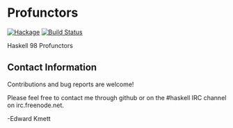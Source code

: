 Profunctors
===========

[![Hackage](https://img.shields.io/hackage/v/profunctors.svg)](https://hackage.haskell.org/package/profunctors) [![Build Status](https://secure.travis-ci.org/ekmett/profunctors.png?branch=master)](http://travis-ci.org/ekmett/profunctors)

Haskell 98 Profunctors

Contact Information
-------------------

Contributions and bug reports are welcome!

Please feel free to contact me through github or on the #haskell IRC channel on irc.freenode.net.

-Edward Kmett

